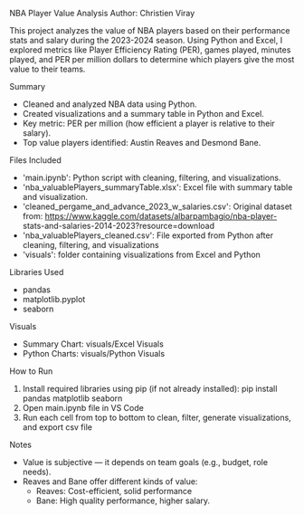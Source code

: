 NBA Player Value Analysis
Author: Christien Viray


This project analyzes the value of NBA players based on their performance stats and salary during the 2023-2024 season. Using Python and Excel, I explored metrics like Player Efficiency Rating (PER), games played, minutes played, and PER per million dollars to determine which players give the most value to their teams.


Summary
- Cleaned and analyzed NBA data using Python.
- Created visualizations and a summary table in Python and Excel.
- Key metric: PER per million (how efficient a player is relative to their salary).
- Top value players identified: Austin Reaves and Desmond Bane.


Files Included
- 'main.ipynb': Python script with cleaning, filtering, and visualizations.
- 'nba_valuablePlayers_summaryTable.xlsx': Excel file with summary table and visualization.
- 'cleaned_pergame_and_advance_2023_w_salaries.csv': Original dataset from: https://www.kaggle.com/datasets/albarpambagio/nba-player-    stats-and-salaries-2014-2023?resource=download
- 'nba_valuablePlayers_cleaned.csv': File exported from Python after cleaning, filtering, and visualizations
- 'visuals': folder containing visualizations from Excel and Python


Libraries Used
- pandas
- matplotlib.pyplot
- seaborn


Visuals
- Summary Chart: visuals/Excel Visuals
- Python Charts: visuals/Python Visuals


How to Run
1. Install required libraries using pip (if not already installed):
	pip install pandas matplotlib seaborn
2. Open main.ipynb file in VS Code
3. Run each cell from top to bottom to clean, filter, generate visualizations, and export csv file


Notes
- Value is subjective — it depends on team goals (e.g., budget, role needs).
- Reaves and Bane offer different kinds of value: 
	- Reaves: Cost-efficient, solid performance 
	- Bane: High quality performance, higher salary.

